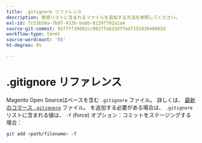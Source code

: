 ```yaml
---
title: .gitignore リファレンス
description: 無視リストに含まれるファイルを追加する方法を参照してください。
exl-id: 7c53b50a-7bdf-433b-bebb-0129f792a1a4
source-git-commit: 95ffff39d82cc9027fa633dffedf15193040802d
workflow-type: tm+mt
source-wordcount: '55'
ht-degree: 0%

---
```


# .gitignore リファレンス

Magento Open Sourceはベースを含む `.gitignore` ファイル。 詳しくは、 [最新のコマース `.gitignore`](https://raw.githubusercontent.com/magento/magento2/2.4/.gitignore) ファイル。 を追加する必要がある場合は、 `.gitignore` リストに含まれる値は、 `-f` (force) オプション：コミットをステージングする場合：

```bash
git add <path/filename> -f
```
